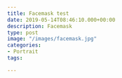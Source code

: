 ```yaml
---
title: Facemask test
date: 2019-05-14T08:46:10.000+00:00
description: Facemask
type: post
image: "/images/facemask.jpg"
categories:
- Portrait
tags: 

---
```


